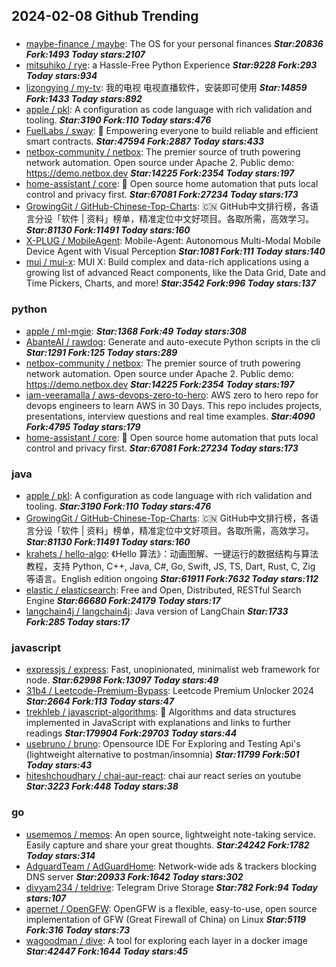 ## 2024-02-08 Github Trending

### 
* [maybe-finance / maybe](https://github.com/maybe-finance/maybe): The OS for your personal finances ***Star:20836 Fork:1493 Today stars:2107***
* [mitsuhiko / rye](https://github.com/mitsuhiko/rye): a Hassle-Free Python Experience ***Star:9228 Fork:293 Today stars:934***
* [lizongying / my-tv](https://github.com/lizongying/my-tv): 我的电视 电视直播软件，安装即可使用 ***Star:14859 Fork:1433 Today stars:892***
* [apple / pkl](https://github.com/apple/pkl): A configuration as code language with rich validation and tooling. ***Star:3190 Fork:110 Today stars:476***
* [FuelLabs / sway](https://github.com/FuelLabs/sway): 🌴 Empowering everyone to build reliable and efficient smart contracts. ***Star:47594 Fork:2887 Today stars:433***
* [netbox-community / netbox](https://github.com/netbox-community/netbox): The premier source of truth powering network automation. Open source under Apache 2. Public demo: https://demo.netbox.dev ***Star:14225 Fork:2354 Today stars:197***
* [home-assistant / core](https://github.com/home-assistant/core): 🏡 Open source home automation that puts local control and privacy first. ***Star:67081 Fork:27234 Today stars:173***
* [GrowingGit / GitHub-Chinese-Top-Charts](https://github.com/GrowingGit/GitHub-Chinese-Top-Charts): 🇨🇳 GitHub中文排行榜，各语言分设「软件 | 资料」榜单，精准定位中文好项目。各取所需，高效学习。 ***Star:81130 Fork:11491 Today stars:160***
* [X-PLUG / MobileAgent](https://github.com/X-PLUG/MobileAgent): Mobile-Agent: Autonomous Multi-Modal Mobile Device Agent with Visual Perception ***Star:1081 Fork:111 Today stars:140***
* [mui / mui-x](https://github.com/mui/mui-x): MUI X: Build complex and data-rich applications using a growing list of advanced React components, like the Data Grid, Date and Time Pickers, Charts, and more! ***Star:3542 Fork:996 Today stars:137***

### python
* [apple / ml-mgie](https://github.com/apple/ml-mgie):  ***Star:1368 Fork:49 Today stars:308***
* [AbanteAI / rawdog](https://github.com/AbanteAI/rawdog): Generate and auto-execute Python scripts in the cli ***Star:1291 Fork:125 Today stars:289***
* [netbox-community / netbox](https://github.com/netbox-community/netbox): The premier source of truth powering network automation. Open source under Apache 2. Public demo: https://demo.netbox.dev ***Star:14225 Fork:2354 Today stars:197***
* [iam-veeramalla / aws-devops-zero-to-hero](https://github.com/iam-veeramalla/aws-devops-zero-to-hero): AWS zero to hero repo for devops engineers to learn AWS in 30 Days. This repo includes projects, presentations, interview questions and real time examples. ***Star:4090 Fork:4795 Today stars:179***
* [home-assistant / core](https://github.com/home-assistant/core): 🏡 Open source home automation that puts local control and privacy first. ***Star:67081 Fork:27234 Today stars:173***

### java
* [apple / pkl](https://github.com/apple/pkl): A configuration as code language with rich validation and tooling. ***Star:3190 Fork:110 Today stars:476***
* [GrowingGit / GitHub-Chinese-Top-Charts](https://github.com/GrowingGit/GitHub-Chinese-Top-Charts): 🇨🇳 GitHub中文排行榜，各语言分设「软件 | 资料」榜单，精准定位中文好项目。各取所需，高效学习。 ***Star:81130 Fork:11491 Today stars:160***
* [krahets / hello-algo](https://github.com/krahets/hello-algo): 《Hello 算法》：动画图解、一键运行的数据结构与算法教程，支持 Python, C++, Java, C#, Go, Swift, JS, TS, Dart, Rust, C, Zig 等语言。English edition ongoing ***Star:61911 Fork:7632 Today stars:112***
* [elastic / elasticsearch](https://github.com/elastic/elasticsearch): Free and Open, Distributed, RESTful Search Engine ***Star:66680 Fork:24179 Today stars:17***
* [langchain4j / langchain4j](https://github.com/langchain4j/langchain4j): Java version of LangChain ***Star:1733 Fork:285 Today stars:17***

### javascript
* [expressjs / express](https://github.com/expressjs/express): Fast, unopinionated, minimalist web framework for node. ***Star:62998 Fork:13097 Today stars:49***
* [31b4 / Leetcode-Premium-Bypass](https://github.com/31b4/Leetcode-Premium-Bypass): Leetcode Premium Unlocker 2024 ***Star:2664 Fork:113 Today stars:47***
* [trekhleb / javascript-algorithms](https://github.com/trekhleb/javascript-algorithms): 📝 Algorithms and data structures implemented in JavaScript with explanations and links to further readings ***Star:179904 Fork:29703 Today stars:44***
* [usebruno / bruno](https://github.com/usebruno/bruno): Opensource IDE For Exploring and Testing Api's (lightweight alternative to postman/insomnia) ***Star:11799 Fork:501 Today stars:43***
* [hiteshchoudhary / chai-aur-react](https://github.com/hiteshchoudhary/chai-aur-react): chai aur react series on youtube ***Star:3223 Fork:448 Today stars:38***

### go
* [usememos / memos](https://github.com/usememos/memos): An open source, lightweight note-taking service. Easily capture and share your great thoughts. ***Star:24242 Fork:1782 Today stars:314***
* [AdguardTeam / AdGuardHome](https://github.com/AdguardTeam/AdGuardHome): Network-wide ads & trackers blocking DNS server ***Star:20933 Fork:1642 Today stars:302***
* [divyam234 / teldrive](https://github.com/divyam234/teldrive): Telegram Drive Storage ***Star:782 Fork:94 Today stars:107***
* [apernet / OpenGFW](https://github.com/apernet/OpenGFW): OpenGFW is a flexible, easy-to-use, open source implementation of GFW (Great Firewall of China) on Linux ***Star:5119 Fork:316 Today stars:73***
* [wagoodman / dive](https://github.com/wagoodman/dive): A tool for exploring each layer in a docker image ***Star:42447 Fork:1644 Today stars:45***

